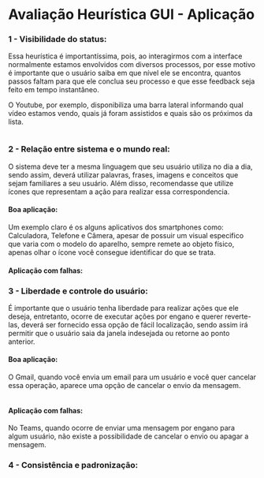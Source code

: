 # Avaliação Heurística GUI - Aplicação

<h3>1 - Visibilidade do status: </h3>
<p>Essa heurística é importantíssima, pois, ao interagirmos com a interface normalmente estamos envolvidos com diversos processos, por esse motivo é importante que o usuário saiba em que nível ele se encontra, quantos passos faltam para que ele conclua seu processo e que esse feedback seja feito em tempo instantâneo.</p>
<p>O Youtube, por exemplo, disponibiliza uma barra lateral informando qual vídeo estamos vendo, quais já foram assistidos e quais são os próximos da lista.
</p>
<img scr="/Imagens/heuristica01.png"> </img><br>

<h3>2 - Relação entre sistema e o mundo real: </h3>
<p>O sistema deve ter a mesma linguagem que seu usuário utiliza no dia a dia, sendo assim, deverá utilizar palavras, frases, imagens e conceitos que sejam familiares a seu usuário. Além disso, recomendasse que utilize ícones que representam a ação para realizar essa correspondencia.</p>
<h4>Boa aplicação: </h4>
<p>Um exemplo claro é os  alguns aplicativos dos smartphones como: Calculadora, Telefone e Câmera, apesar de possuir um visual especifico que varia com o modelo do aparelho, sempre remete ao objeto físico, apenas olhar o ícone você consegue identificar do que se trata.</p>
<h4>Aplicação com falhas: </h4>

<h3>3 - Liberdade e controle do usuário:</h3>
<p>É importante que o usuário tenha liberdade para realizar ações que ele deseja, entretanto, ocorre de executar ações por engano e querer reverte-las, deverá ser fornecido essa opção de fácil localização, sendo assim irá permitir que o usuário saia da janela indesejada ou retorne ao ponto anterior.</p>
<h4>Boa aplicação: </h4>
<p>O Gmail, quando você envia um email para um usuário e você quer cancelar essa operação, aparece uma opção de cancelar o envio da mensagem.</p>
<img scr="/img/Heuristica3_BoaAplicacao.jpeg"> </img>
<h4>Aplicação com falhas: </h4>
<p> No Teams, quando ocorre de enviar uma mensagem por engano para algum usuário, não existe a possibilidade de cancelar o envio ou apagar a mensagem. </p>


<h3>4 - Consistência e padronização: </h3>


